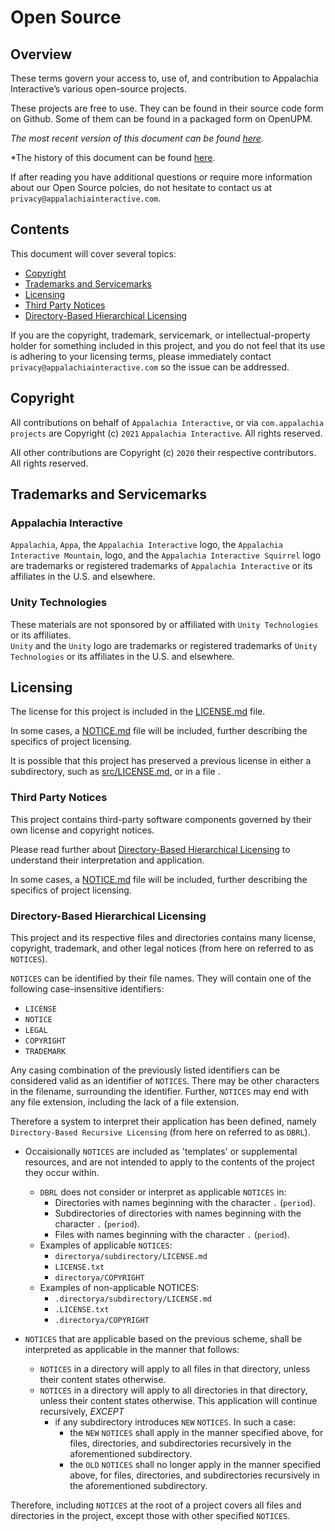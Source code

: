 # Open Source

## Overview

These terms govern your access to, use of, and contribution to Appalachia Interactive’s various open-source projects.  

These projects are free to use.  They can be found in their source code form on Github. Some of them can be found in a packaged form on OpenUPM.  

*The most recent version of this document can be found [here](https://appalachiainteractive.com/legal/open-source).*

*The history of this document can be found [here](https://github.com/AppalachiaInteractive/com.appalachia.org/commits/main/legal/OpenSource.md).

If after reading you have additional questions or require more information about our Open Source polcies, do not hesitate to contact us at `privacy@appalachiainteractive.com`.  

## Contents

This document will cover several topics:

- [Copyright](#copyright)
- [Trademarks and Servicemarks](#trademarks-and-servicemarks)
- [Licensing](#licensing)
- [Third Party Notices](#third-party-notices)
- [Directory-Based Hierarchical Licensing](#directory-based-hierarchical-licensing)

If you are the copyright, trademark, servicemark, or intellectual-property holder for something included in this project, and you do not feel that its use is adhering to your licensing terms, please immediately contact `privacy@appalachiainteractive.com` so the issue can be addressed.

## Copyright

All contributions on behalf of `Appalachia Interactive`, or via `com.appalachia projects` are Copyright (c) `2021` `Appalachia Interactive`. All rights reserved.

All other contributions are Copyright (c) `2020` their respective contributors. All rights reserved.

## Trademarks and Servicemarks

### Appalachia Interactive

`Appalachia`, `Appa`, the `Appalachia Interactive` logo, the `Appalachia Interactive Mountain`, logo, and the `Appalachia Interactive Squirrel` logo are trademarks or registered trademarks of `Appalachia Interactive` or its affiliates in the U.S. and elsewhere.

### Unity Technologies

These materials are not sponsored by or affiliated with `Unity Technologies` or its affiliates.  
`Unity` and the `Unity` logo are trademarks or registered trademarks of `Unity Technologies` or its affiliates in the U.S. and elsewhere.

## Licensing

The license for this project is included in the [LICENSE.md](./LICENSE.md) file.

In some cases, a [NOTICE.md](./NOTICE.md) file will be included, further describing the specifics of project licensing.

It is possible that this project has preserved a previous license in either a subdirectory, such as [src/LICENSE.md](./src/LICENSE.md), or in a file .

### Third Party Notices

This project contains third-party software components governed by their own license and copyright notices.  

Please read further about [Directory-Based Hierarchical Licensing](#directory-based-hierarchical-licensing) to understand their interpretation and application.

In some cases, a [NOTICE.md](./NOTICE.md) file will be included, further describing the specifics of project licensing.

### Directory-Based Hierarchical Licensing

This project and its respective files and directories contains many license, copyright, trademark, and other legal notices (from here on referred to as `NOTICES`).

`NOTICES` can be identified by their file names.  They will contain one of the following case-insensitive identifiers:

- `LICENSE`
- `NOTICE`
- `LEGAL`
- `COPYRIGHT`
- `TRADEMARK`

Any casing combination of the previously listed identifiers can be considered valid as an identifier of `NOTICES`.  There may be other characters in the filename, surrounding the identifier.  Further, `NOTICES` may end with any file extension, including the lack of a file extension.

Therefore a system to interpret their application has been defined, namely `Directory-Based Recursive Licensing` (from here on referred to as `DBRL`).

- Occaisionally `NOTICES` are included as 'templates' or supplemental resources, and are not intended to apply to the contents of the project they occur within.  
  - `DBRL` does not consider or interpret as applicable `NOTICES` in:
    - Directories with names beginning with the character `.` (`period`).
    - Subdirectories of directories with names beginning with the character `.` (`period`).
    - Files with names beginning with the character `.` (`period`).
  - Examples of applicable `NOTICES`:
    - `directorya/subdirectory/LICENSE.md`
    - `LICENSE.txt`
    - `directorya/COPYRIGHT`
  - Examples of non-applicable NOTICES:
    - `.directorya/subdirectory/LICENSE.md`
    - `.LICENSE.txt`
    - `.directorya/COPYRIGHT`

- `NOTICES` that are applicable based on the previous scheme, shall be interpreted as applicable in the manner that follows:
  - `NOTICES` in a directory will apply to all files in that directory, unless their content states otherwise.
  - `NOTICES` in a directory will apply to all directories in that directory, unless their content states otherwise.  This application will continue recursively, *EXCEPT*
    - if any subdirectory introduces `NEW` `NOTICES`.  In such a case:
      - the `NEW` `NOTICES` shall apply in the manner specified above, for files, directories, and subdirectories recursively in the aforementioned subdirectory.
      - the `OLD` `NOTICES` shall no longer apply in the manner specified above, for files, directories, and subdirectories recursively in the aforementioned subdirectory. 

Therefore, including `NOTICES` at the root of a project covers all files and directories in the project, except those with other specified `NOTICES`.
